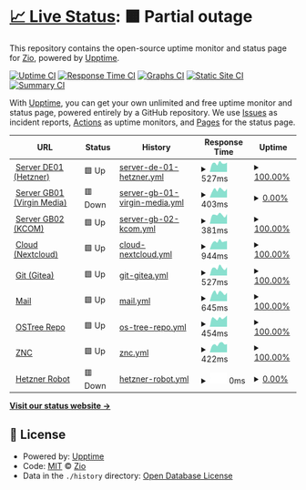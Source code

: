 # [📈 Live Status](https://uptime.zio.sh): <!--live status--> **🟧 Partial outage**

This repository contains the open-source uptime monitor and status page for [Zio](https://uptime.zio.sh), powered by [Upptime](https://github.com/upptime/upptime).

[![Uptime CI](https://github.com/ziodotsh/upptime/workflows/Uptime%20CI/badge.svg)](https://github.com/ziodotsh/upptime/actions?query=workflow%3A%22Uptime+CI%22)
[![Response Time CI](https://github.com/ziodotsh/upptime/workflows/Response%20Time%20CI/badge.svg)](https://github.com/ziodotsh/upptime/actions?query=workflow%3A%22Response+Time+CI%22)
[![Graphs CI](https://github.com/ziodotsh/upptime/workflows/Graphs%20CI/badge.svg)](https://github.com/ziodotsh/upptime/actions?query=workflow%3A%22Graphs+CI%22)
[![Static Site CI](https://github.com/ziodotsh/upptime/workflows/Static%20Site%20CI/badge.svg)](https://github.com/ziodotsh/upptime/actions?query=workflow%3A%22Static+Site+CI%22)
[![Summary CI](https://github.com/ziodotsh/upptime/workflows/Summary%20CI/badge.svg)](https://github.com/ziodotsh/upptime/actions?query=workflow%3A%22Summary+CI%22)

With [Upptime](https://upptime.js.org), you can get your own unlimited and free uptime monitor and status page, powered entirely by a GitHub repository. We use [Issues](https://github.com/ziodotsh/upptime/issues) as incident reports, [Actions](https://github.com/ziodotsh/upptime/actions) as uptime monitors, and [Pages](https://uptime.zio.sh) for the status page.

<!--start: status pages-->
<!-- This summary is generated by Upptime (https://github.com/upptime/upptime) -->
<!-- Do not edit this manually, your changes will be overwritten -->
<!-- prettier-ignore -->
| URL | Status | History | Response Time | Uptime |
| --- | ------ | ------- | ------------- | ------ |
| <img alt="" src="https://emojipedia-us.s3.amazonaws.com/source/skype/289/flag-germany_1f1e9-1f1ea.png" height="13"> [Server DE01 (Hetzner)](https://de01.zio.sh) | 🟩 Up | [server-de-01-hetzner.yml](https://github.com/ziodotsh/upptime/commits/HEAD/history/server-de-01-hetzner.yml) | <details><summary><img alt="Response time graph" src="./graphs/server-de-01-hetzner/response-time-week.png" height="20"> 527ms</summary><br><a href="https://uptime.zio.sh/history/server-de-01-hetzner"><img alt="Response time 594" src="https://img.shields.io/endpoint?url=https%3A%2F%2Fraw.githubusercontent.com%2Fziodotsh%2Fupptime%2FHEAD%2Fapi%2Fserver-de-01-hetzner%2Fresponse-time.json"></a><br><a href="https://uptime.zio.sh/history/server-de-01-hetzner"><img alt="24-hour response time 560" src="https://img.shields.io/endpoint?url=https%3A%2F%2Fraw.githubusercontent.com%2Fziodotsh%2Fupptime%2FHEAD%2Fapi%2Fserver-de-01-hetzner%2Fresponse-time-day.json"></a><br><a href="https://uptime.zio.sh/history/server-de-01-hetzner"><img alt="7-day response time 527" src="https://img.shields.io/endpoint?url=https%3A%2F%2Fraw.githubusercontent.com%2Fziodotsh%2Fupptime%2FHEAD%2Fapi%2Fserver-de-01-hetzner%2Fresponse-time-week.json"></a><br><a href="https://uptime.zio.sh/history/server-de-01-hetzner"><img alt="30-day response time 576" src="https://img.shields.io/endpoint?url=https%3A%2F%2Fraw.githubusercontent.com%2Fziodotsh%2Fupptime%2FHEAD%2Fapi%2Fserver-de-01-hetzner%2Fresponse-time-month.json"></a><br><a href="https://uptime.zio.sh/history/server-de-01-hetzner"><img alt="1-year response time 612" src="https://img.shields.io/endpoint?url=https%3A%2F%2Fraw.githubusercontent.com%2Fziodotsh%2Fupptime%2FHEAD%2Fapi%2Fserver-de-01-hetzner%2Fresponse-time-year.json"></a></details> | <details><summary><a href="https://uptime.zio.sh/history/server-de-01-hetzner">100.00%</a></summary><a href="https://uptime.zio.sh/history/server-de-01-hetzner"><img alt="All-time uptime 99.96%" src="https://img.shields.io/endpoint?url=https%3A%2F%2Fraw.githubusercontent.com%2Fziodotsh%2Fupptime%2FHEAD%2Fapi%2Fserver-de-01-hetzner%2Fuptime.json"></a><br><a href="https://uptime.zio.sh/history/server-de-01-hetzner"><img alt="24-hour uptime 100.00%" src="https://img.shields.io/endpoint?url=https%3A%2F%2Fraw.githubusercontent.com%2Fziodotsh%2Fupptime%2FHEAD%2Fapi%2Fserver-de-01-hetzner%2Fuptime-day.json"></a><br><a href="https://uptime.zio.sh/history/server-de-01-hetzner"><img alt="7-day uptime 100.00%" src="https://img.shields.io/endpoint?url=https%3A%2F%2Fraw.githubusercontent.com%2Fziodotsh%2Fupptime%2FHEAD%2Fapi%2Fserver-de-01-hetzner%2Fuptime-week.json"></a><br><a href="https://uptime.zio.sh/history/server-de-01-hetzner"><img alt="30-day uptime 100.00%" src="https://img.shields.io/endpoint?url=https%3A%2F%2Fraw.githubusercontent.com%2Fziodotsh%2Fupptime%2FHEAD%2Fapi%2Fserver-de-01-hetzner%2Fuptime-month.json"></a><br><a href="https://uptime.zio.sh/history/server-de-01-hetzner"><img alt="1-year uptime 99.95%" src="https://img.shields.io/endpoint?url=https%3A%2F%2Fraw.githubusercontent.com%2Fziodotsh%2Fupptime%2FHEAD%2Fapi%2Fserver-de-01-hetzner%2Fuptime-year.json"></a></details>
| <img alt="" src="https://emojipedia-us.s3.amazonaws.com/source/skype/289/flag-united-kingdom_1f1ec-1f1e7.png" height="13"> [Server GB01 (Virgin Media)](https://gb01.zio.sh) | 🟥 Down | [server-gb-01-virgin-media.yml](https://github.com/ziodotsh/upptime/commits/HEAD/history/server-gb-01-virgin-media.yml) | <details><summary><img alt="Response time graph" src="./graphs/server-gb-01-virgin-media/response-time-week.png" height="20"> 403ms</summary><br><a href="https://uptime.zio.sh/history/server-gb-01-virgin-media"><img alt="Response time 890" src="https://img.shields.io/endpoint?url=https%3A%2F%2Fraw.githubusercontent.com%2Fziodotsh%2Fupptime%2FHEAD%2Fapi%2Fserver-gb-01-virgin-media%2Fresponse-time.json"></a><br><a href="https://uptime.zio.sh/history/server-gb-01-virgin-media"><img alt="24-hour response time 452" src="https://img.shields.io/endpoint?url=https%3A%2F%2Fraw.githubusercontent.com%2Fziodotsh%2Fupptime%2FHEAD%2Fapi%2Fserver-gb-01-virgin-media%2Fresponse-time-day.json"></a><br><a href="https://uptime.zio.sh/history/server-gb-01-virgin-media"><img alt="7-day response time 403" src="https://img.shields.io/endpoint?url=https%3A%2F%2Fraw.githubusercontent.com%2Fziodotsh%2Fupptime%2FHEAD%2Fapi%2Fserver-gb-01-virgin-media%2Fresponse-time-week.json"></a><br><a href="https://uptime.zio.sh/history/server-gb-01-virgin-media"><img alt="30-day response time 825" src="https://img.shields.io/endpoint?url=https%3A%2F%2Fraw.githubusercontent.com%2Fziodotsh%2Fupptime%2FHEAD%2Fapi%2Fserver-gb-01-virgin-media%2Fresponse-time-month.json"></a><br><a href="https://uptime.zio.sh/history/server-gb-01-virgin-media"><img alt="1-year response time 881" src="https://img.shields.io/endpoint?url=https%3A%2F%2Fraw.githubusercontent.com%2Fziodotsh%2Fupptime%2FHEAD%2Fapi%2Fserver-gb-01-virgin-media%2Fresponse-time-year.json"></a></details> | <details><summary><a href="https://uptime.zio.sh/history/server-gb-01-virgin-media">0.00%</a></summary><a href="https://uptime.zio.sh/history/server-gb-01-virgin-media"><img alt="All-time uptime 35.27%" src="https://img.shields.io/endpoint?url=https%3A%2F%2Fraw.githubusercontent.com%2Fziodotsh%2Fupptime%2FHEAD%2Fapi%2Fserver-gb-01-virgin-media%2Fuptime.json"></a><br><a href="https://uptime.zio.sh/history/server-gb-01-virgin-media"><img alt="24-hour uptime 0.00%" src="https://img.shields.io/endpoint?url=https%3A%2F%2Fraw.githubusercontent.com%2Fziodotsh%2Fupptime%2FHEAD%2Fapi%2Fserver-gb-01-virgin-media%2Fuptime-day.json"></a><br><a href="https://uptime.zio.sh/history/server-gb-01-virgin-media"><img alt="7-day uptime 0.00%" src="https://img.shields.io/endpoint?url=https%3A%2F%2Fraw.githubusercontent.com%2Fziodotsh%2Fupptime%2FHEAD%2Fapi%2Fserver-gb-01-virgin-media%2Fuptime-week.json"></a><br><a href="https://uptime.zio.sh/history/server-gb-01-virgin-media"><img alt="30-day uptime 0.00%" src="https://img.shields.io/endpoint?url=https%3A%2F%2Fraw.githubusercontent.com%2Fziodotsh%2Fupptime%2FHEAD%2Fapi%2Fserver-gb-01-virgin-media%2Fuptime-month.json"></a><br><a href="https://uptime.zio.sh/history/server-gb-01-virgin-media"><img alt="1-year uptime 16.69%" src="https://img.shields.io/endpoint?url=https%3A%2F%2Fraw.githubusercontent.com%2Fziodotsh%2Fupptime%2FHEAD%2Fapi%2Fserver-gb-01-virgin-media%2Fuptime-year.json"></a></details>
| <img alt="" src="https://emojipedia-us.s3.amazonaws.com/source/skype/289/flag-united-kingdom_1f1ec-1f1e7.png" height="13"> [Server GB02 (KCOM)](https://gb02.zio.sh/health-check) | 🟩 Up | [server-gb-02-kcom.yml](https://github.com/ziodotsh/upptime/commits/HEAD/history/server-gb-02-kcom.yml) | <details><summary><img alt="Response time graph" src="./graphs/server-gb-02-kcom/response-time-week.png" height="20"> 381ms</summary><br><a href="https://uptime.zio.sh/history/server-gb-02-kcom"><img alt="Response time 421" src="https://img.shields.io/endpoint?url=https%3A%2F%2Fraw.githubusercontent.com%2Fziodotsh%2Fupptime%2FHEAD%2Fapi%2Fserver-gb-02-kcom%2Fresponse-time.json"></a><br><a href="https://uptime.zio.sh/history/server-gb-02-kcom"><img alt="24-hour response time 414" src="https://img.shields.io/endpoint?url=https%3A%2F%2Fraw.githubusercontent.com%2Fziodotsh%2Fupptime%2FHEAD%2Fapi%2Fserver-gb-02-kcom%2Fresponse-time-day.json"></a><br><a href="https://uptime.zio.sh/history/server-gb-02-kcom"><img alt="7-day response time 381" src="https://img.shields.io/endpoint?url=https%3A%2F%2Fraw.githubusercontent.com%2Fziodotsh%2Fupptime%2FHEAD%2Fapi%2Fserver-gb-02-kcom%2Fresponse-time-week.json"></a><br><a href="https://uptime.zio.sh/history/server-gb-02-kcom"><img alt="30-day response time 405" src="https://img.shields.io/endpoint?url=https%3A%2F%2Fraw.githubusercontent.com%2Fziodotsh%2Fupptime%2FHEAD%2Fapi%2Fserver-gb-02-kcom%2Fresponse-time-month.json"></a><br><a href="https://uptime.zio.sh/history/server-gb-02-kcom"><img alt="1-year response time 425" src="https://img.shields.io/endpoint?url=https%3A%2F%2Fraw.githubusercontent.com%2Fziodotsh%2Fupptime%2FHEAD%2Fapi%2Fserver-gb-02-kcom%2Fresponse-time-year.json"></a></details> | <details><summary><a href="https://uptime.zio.sh/history/server-gb-02-kcom">100.00%</a></summary><a href="https://uptime.zio.sh/history/server-gb-02-kcom"><img alt="All-time uptime 99.29%" src="https://img.shields.io/endpoint?url=https%3A%2F%2Fraw.githubusercontent.com%2Fziodotsh%2Fupptime%2FHEAD%2Fapi%2Fserver-gb-02-kcom%2Fuptime.json"></a><br><a href="https://uptime.zio.sh/history/server-gb-02-kcom"><img alt="24-hour uptime 100.00%" src="https://img.shields.io/endpoint?url=https%3A%2F%2Fraw.githubusercontent.com%2Fziodotsh%2Fupptime%2FHEAD%2Fapi%2Fserver-gb-02-kcom%2Fuptime-day.json"></a><br><a href="https://uptime.zio.sh/history/server-gb-02-kcom"><img alt="7-day uptime 100.00%" src="https://img.shields.io/endpoint?url=https%3A%2F%2Fraw.githubusercontent.com%2Fziodotsh%2Fupptime%2FHEAD%2Fapi%2Fserver-gb-02-kcom%2Fuptime-week.json"></a><br><a href="https://uptime.zio.sh/history/server-gb-02-kcom"><img alt="30-day uptime 99.79%" src="https://img.shields.io/endpoint?url=https%3A%2F%2Fraw.githubusercontent.com%2Fziodotsh%2Fupptime%2FHEAD%2Fapi%2Fserver-gb-02-kcom%2Fuptime-month.json"></a><br><a href="https://uptime.zio.sh/history/server-gb-02-kcom"><img alt="1-year uptime 99.68%" src="https://img.shields.io/endpoint?url=https%3A%2F%2Fraw.githubusercontent.com%2Fziodotsh%2Fupptime%2FHEAD%2Fapi%2Fserver-gb-02-kcom%2Fuptime-year.json"></a></details>
| <img alt="" src="https://icons.duckduckgo.com/ip3/cloud.zio.sh.ico" height="13"> [Cloud (Nextcloud)](https://cloud.zio.sh) | 🟩 Up | [cloud-nextcloud.yml](https://github.com/ziodotsh/upptime/commits/HEAD/history/cloud-nextcloud.yml) | <details><summary><img alt="Response time graph" src="./graphs/cloud-nextcloud/response-time-week.png" height="20"> 944ms</summary><br><a href="https://uptime.zio.sh/history/cloud-nextcloud"><img alt="Response time 956" src="https://img.shields.io/endpoint?url=https%3A%2F%2Fraw.githubusercontent.com%2Fziodotsh%2Fupptime%2FHEAD%2Fapi%2Fcloud-nextcloud%2Fresponse-time.json"></a><br><a href="https://uptime.zio.sh/history/cloud-nextcloud"><img alt="24-hour response time 1007" src="https://img.shields.io/endpoint?url=https%3A%2F%2Fraw.githubusercontent.com%2Fziodotsh%2Fupptime%2FHEAD%2Fapi%2Fcloud-nextcloud%2Fresponse-time-day.json"></a><br><a href="https://uptime.zio.sh/history/cloud-nextcloud"><img alt="7-day response time 944" src="https://img.shields.io/endpoint?url=https%3A%2F%2Fraw.githubusercontent.com%2Fziodotsh%2Fupptime%2FHEAD%2Fapi%2Fcloud-nextcloud%2Fresponse-time-week.json"></a><br><a href="https://uptime.zio.sh/history/cloud-nextcloud"><img alt="30-day response time 994" src="https://img.shields.io/endpoint?url=https%3A%2F%2Fraw.githubusercontent.com%2Fziodotsh%2Fupptime%2FHEAD%2Fapi%2Fcloud-nextcloud%2Fresponse-time-month.json"></a><br><a href="https://uptime.zio.sh/history/cloud-nextcloud"><img alt="1-year response time 966" src="https://img.shields.io/endpoint?url=https%3A%2F%2Fraw.githubusercontent.com%2Fziodotsh%2Fupptime%2FHEAD%2Fapi%2Fcloud-nextcloud%2Fresponse-time-year.json"></a></details> | <details><summary><a href="https://uptime.zio.sh/history/cloud-nextcloud">100.00%</a></summary><a href="https://uptime.zio.sh/history/cloud-nextcloud"><img alt="All-time uptime 99.95%" src="https://img.shields.io/endpoint?url=https%3A%2F%2Fraw.githubusercontent.com%2Fziodotsh%2Fupptime%2FHEAD%2Fapi%2Fcloud-nextcloud%2Fuptime.json"></a><br><a href="https://uptime.zio.sh/history/cloud-nextcloud"><img alt="24-hour uptime 100.00%" src="https://img.shields.io/endpoint?url=https%3A%2F%2Fraw.githubusercontent.com%2Fziodotsh%2Fupptime%2FHEAD%2Fapi%2Fcloud-nextcloud%2Fuptime-day.json"></a><br><a href="https://uptime.zio.sh/history/cloud-nextcloud"><img alt="7-day uptime 100.00%" src="https://img.shields.io/endpoint?url=https%3A%2F%2Fraw.githubusercontent.com%2Fziodotsh%2Fupptime%2FHEAD%2Fapi%2Fcloud-nextcloud%2Fuptime-week.json"></a><br><a href="https://uptime.zio.sh/history/cloud-nextcloud"><img alt="30-day uptime 100.00%" src="https://img.shields.io/endpoint?url=https%3A%2F%2Fraw.githubusercontent.com%2Fziodotsh%2Fupptime%2FHEAD%2Fapi%2Fcloud-nextcloud%2Fuptime-month.json"></a><br><a href="https://uptime.zio.sh/history/cloud-nextcloud"><img alt="1-year uptime 99.94%" src="https://img.shields.io/endpoint?url=https%3A%2F%2Fraw.githubusercontent.com%2Fziodotsh%2Fupptime%2FHEAD%2Fapi%2Fcloud-nextcloud%2Fuptime-year.json"></a></details>
| <img alt="" src="https://git.zio.sh/assets/img/logo.svg" height="13"> [Git (Gitea)](https://git.zio.sh) | 🟩 Up | [git-gitea.yml](https://github.com/ziodotsh/upptime/commits/HEAD/history/git-gitea.yml) | <details><summary><img alt="Response time graph" src="./graphs/git-gitea/response-time-week.png" height="20"> 527ms</summary><br><a href="https://uptime.zio.sh/history/git-gitea"><img alt="Response time 516" src="https://img.shields.io/endpoint?url=https%3A%2F%2Fraw.githubusercontent.com%2Fziodotsh%2Fupptime%2FHEAD%2Fapi%2Fgit-gitea%2Fresponse-time.json"></a><br><a href="https://uptime.zio.sh/history/git-gitea"><img alt="24-hour response time 566" src="https://img.shields.io/endpoint?url=https%3A%2F%2Fraw.githubusercontent.com%2Fziodotsh%2Fupptime%2FHEAD%2Fapi%2Fgit-gitea%2Fresponse-time-day.json"></a><br><a href="https://uptime.zio.sh/history/git-gitea"><img alt="7-day response time 527" src="https://img.shields.io/endpoint?url=https%3A%2F%2Fraw.githubusercontent.com%2Fziodotsh%2Fupptime%2FHEAD%2Fapi%2Fgit-gitea%2Fresponse-time-week.json"></a><br><a href="https://uptime.zio.sh/history/git-gitea"><img alt="30-day response time 557" src="https://img.shields.io/endpoint?url=https%3A%2F%2Fraw.githubusercontent.com%2Fziodotsh%2Fupptime%2FHEAD%2Fapi%2Fgit-gitea%2Fresponse-time-month.json"></a><br><a href="https://uptime.zio.sh/history/git-gitea"><img alt="1-year response time 524" src="https://img.shields.io/endpoint?url=https%3A%2F%2Fraw.githubusercontent.com%2Fziodotsh%2Fupptime%2FHEAD%2Fapi%2Fgit-gitea%2Fresponse-time-year.json"></a></details> | <details><summary><a href="https://uptime.zio.sh/history/git-gitea">100.00%</a></summary><a href="https://uptime.zio.sh/history/git-gitea"><img alt="All-time uptime 99.96%" src="https://img.shields.io/endpoint?url=https%3A%2F%2Fraw.githubusercontent.com%2Fziodotsh%2Fupptime%2FHEAD%2Fapi%2Fgit-gitea%2Fuptime.json"></a><br><a href="https://uptime.zio.sh/history/git-gitea"><img alt="24-hour uptime 100.00%" src="https://img.shields.io/endpoint?url=https%3A%2F%2Fraw.githubusercontent.com%2Fziodotsh%2Fupptime%2FHEAD%2Fapi%2Fgit-gitea%2Fuptime-day.json"></a><br><a href="https://uptime.zio.sh/history/git-gitea"><img alt="7-day uptime 100.00%" src="https://img.shields.io/endpoint?url=https%3A%2F%2Fraw.githubusercontent.com%2Fziodotsh%2Fupptime%2FHEAD%2Fapi%2Fgit-gitea%2Fuptime-week.json"></a><br><a href="https://uptime.zio.sh/history/git-gitea"><img alt="30-day uptime 100.00%" src="https://img.shields.io/endpoint?url=https%3A%2F%2Fraw.githubusercontent.com%2Fziodotsh%2Fupptime%2FHEAD%2Fapi%2Fgit-gitea%2Fuptime-month.json"></a><br><a href="https://uptime.zio.sh/history/git-gitea"><img alt="1-year uptime 99.95%" src="https://img.shields.io/endpoint?url=https%3A%2F%2Fraw.githubusercontent.com%2Fziodotsh%2Fupptime%2FHEAD%2Fapi%2Fgit-gitea%2Fuptime-year.json"></a></details>
| <img alt="" src="https://emojipedia-us.s3.amazonaws.com/source/joypixels/291/e-mail_1f4e7.png" height="13"> [Mail](https://mail.zio.sh) | 🟩 Up | [mail.yml](https://github.com/ziodotsh/upptime/commits/HEAD/history/mail.yml) | <details><summary><img alt="Response time graph" src="./graphs/mail/response-time-week.png" height="20"> 645ms</summary><br><a href="https://uptime.zio.sh/history/mail"><img alt="Response time 638" src="https://img.shields.io/endpoint?url=https%3A%2F%2Fraw.githubusercontent.com%2Fziodotsh%2Fupptime%2FHEAD%2Fapi%2Fmail%2Fresponse-time.json"></a><br><a href="https://uptime.zio.sh/history/mail"><img alt="24-hour response time 645" src="https://img.shields.io/endpoint?url=https%3A%2F%2Fraw.githubusercontent.com%2Fziodotsh%2Fupptime%2FHEAD%2Fapi%2Fmail%2Fresponse-time-day.json"></a><br><a href="https://uptime.zio.sh/history/mail"><img alt="7-day response time 645" src="https://img.shields.io/endpoint?url=https%3A%2F%2Fraw.githubusercontent.com%2Fziodotsh%2Fupptime%2FHEAD%2Fapi%2Fmail%2Fresponse-time-week.json"></a><br><a href="https://uptime.zio.sh/history/mail"><img alt="30-day response time 679" src="https://img.shields.io/endpoint?url=https%3A%2F%2Fraw.githubusercontent.com%2Fziodotsh%2Fupptime%2FHEAD%2Fapi%2Fmail%2Fresponse-time-month.json"></a><br><a href="https://uptime.zio.sh/history/mail"><img alt="1-year response time 649" src="https://img.shields.io/endpoint?url=https%3A%2F%2Fraw.githubusercontent.com%2Fziodotsh%2Fupptime%2FHEAD%2Fapi%2Fmail%2Fresponse-time-year.json"></a></details> | <details><summary><a href="https://uptime.zio.sh/history/mail">100.00%</a></summary><a href="https://uptime.zio.sh/history/mail"><img alt="All-time uptime 99.96%" src="https://img.shields.io/endpoint?url=https%3A%2F%2Fraw.githubusercontent.com%2Fziodotsh%2Fupptime%2FHEAD%2Fapi%2Fmail%2Fuptime.json"></a><br><a href="https://uptime.zio.sh/history/mail"><img alt="24-hour uptime 100.00%" src="https://img.shields.io/endpoint?url=https%3A%2F%2Fraw.githubusercontent.com%2Fziodotsh%2Fupptime%2FHEAD%2Fapi%2Fmail%2Fuptime-day.json"></a><br><a href="https://uptime.zio.sh/history/mail"><img alt="7-day uptime 100.00%" src="https://img.shields.io/endpoint?url=https%3A%2F%2Fraw.githubusercontent.com%2Fziodotsh%2Fupptime%2FHEAD%2Fapi%2Fmail%2Fuptime-week.json"></a><br><a href="https://uptime.zio.sh/history/mail"><img alt="30-day uptime 100.00%" src="https://img.shields.io/endpoint?url=https%3A%2F%2Fraw.githubusercontent.com%2Fziodotsh%2Fupptime%2FHEAD%2Fapi%2Fmail%2Fuptime-month.json"></a><br><a href="https://uptime.zio.sh/history/mail"><img alt="1-year uptime 99.95%" src="https://img.shields.io/endpoint?url=https%3A%2F%2Fraw.githubusercontent.com%2Fziodotsh%2Fupptime%2FHEAD%2Fapi%2Fmail%2Fuptime-year.json"></a></details>
| <img alt="" src="https://icons.duckduckgo.com/ip3/ostree.zio.sh.ico" height="13"> [OSTree Repo](https://ostree.zio.sh) | 🟩 Up | [os-tree-repo.yml](https://github.com/ziodotsh/upptime/commits/HEAD/history/os-tree-repo.yml) | <details><summary><img alt="Response time graph" src="./graphs/os-tree-repo/response-time-week.png" height="20"> 454ms</summary><br><a href="https://uptime.zio.sh/history/os-tree-repo"><img alt="Response time 391" src="https://img.shields.io/endpoint?url=https%3A%2F%2Fraw.githubusercontent.com%2Fziodotsh%2Fupptime%2FHEAD%2Fapi%2Fos-tree-repo%2Fresponse-time.json"></a><br><a href="https://uptime.zio.sh/history/os-tree-repo"><img alt="24-hour response time 579" src="https://img.shields.io/endpoint?url=https%3A%2F%2Fraw.githubusercontent.com%2Fziodotsh%2Fupptime%2FHEAD%2Fapi%2Fos-tree-repo%2Fresponse-time-day.json"></a><br><a href="https://uptime.zio.sh/history/os-tree-repo"><img alt="7-day response time 454" src="https://img.shields.io/endpoint?url=https%3A%2F%2Fraw.githubusercontent.com%2Fziodotsh%2Fupptime%2FHEAD%2Fapi%2Fos-tree-repo%2Fresponse-time-week.json"></a><br><a href="https://uptime.zio.sh/history/os-tree-repo"><img alt="30-day response time 418" src="https://img.shields.io/endpoint?url=https%3A%2F%2Fraw.githubusercontent.com%2Fziodotsh%2Fupptime%2FHEAD%2Fapi%2Fos-tree-repo%2Fresponse-time-month.json"></a><br><a href="https://uptime.zio.sh/history/os-tree-repo"><img alt="1-year response time 401" src="https://img.shields.io/endpoint?url=https%3A%2F%2Fraw.githubusercontent.com%2Fziodotsh%2Fupptime%2FHEAD%2Fapi%2Fos-tree-repo%2Fresponse-time-year.json"></a></details> | <details><summary><a href="https://uptime.zio.sh/history/os-tree-repo">100.00%</a></summary><a href="https://uptime.zio.sh/history/os-tree-repo"><img alt="All-time uptime 99.97%" src="https://img.shields.io/endpoint?url=https%3A%2F%2Fraw.githubusercontent.com%2Fziodotsh%2Fupptime%2FHEAD%2Fapi%2Fos-tree-repo%2Fuptime.json"></a><br><a href="https://uptime.zio.sh/history/os-tree-repo"><img alt="24-hour uptime 100.00%" src="https://img.shields.io/endpoint?url=https%3A%2F%2Fraw.githubusercontent.com%2Fziodotsh%2Fupptime%2FHEAD%2Fapi%2Fos-tree-repo%2Fuptime-day.json"></a><br><a href="https://uptime.zio.sh/history/os-tree-repo"><img alt="7-day uptime 100.00%" src="https://img.shields.io/endpoint?url=https%3A%2F%2Fraw.githubusercontent.com%2Fziodotsh%2Fupptime%2FHEAD%2Fapi%2Fos-tree-repo%2Fuptime-week.json"></a><br><a href="https://uptime.zio.sh/history/os-tree-repo"><img alt="30-day uptime 100.00%" src="https://img.shields.io/endpoint?url=https%3A%2F%2Fraw.githubusercontent.com%2Fziodotsh%2Fupptime%2FHEAD%2Fapi%2Fos-tree-repo%2Fuptime-month.json"></a><br><a href="https://uptime.zio.sh/history/os-tree-repo"><img alt="1-year uptime 99.96%" src="https://img.shields.io/endpoint?url=https%3A%2F%2Fraw.githubusercontent.com%2Fziodotsh%2Fupptime%2FHEAD%2Fapi%2Fos-tree-repo%2Fuptime-year.json"></a></details>
| <img alt="" src="https://icons.duckduckgo.com/ip3/znc.zio.sh.ico" height="13"> [ZNC](https://znc.zio.sh) | 🟩 Up | [znc.yml](https://github.com/ziodotsh/upptime/commits/HEAD/history/znc.yml) | <details><summary><img alt="Response time graph" src="./graphs/znc/response-time-week.png" height="20"> 422ms</summary><br><a href="https://uptime.zio.sh/history/znc"><img alt="Response time 393" src="https://img.shields.io/endpoint?url=https%3A%2F%2Fraw.githubusercontent.com%2Fziodotsh%2Fupptime%2FHEAD%2Fapi%2Fznc%2Fresponse-time.json"></a><br><a href="https://uptime.zio.sh/history/znc"><img alt="24-hour response time 424" src="https://img.shields.io/endpoint?url=https%3A%2F%2Fraw.githubusercontent.com%2Fziodotsh%2Fupptime%2FHEAD%2Fapi%2Fznc%2Fresponse-time-day.json"></a><br><a href="https://uptime.zio.sh/history/znc"><img alt="7-day response time 422" src="https://img.shields.io/endpoint?url=https%3A%2F%2Fraw.githubusercontent.com%2Fziodotsh%2Fupptime%2FHEAD%2Fapi%2Fznc%2Fresponse-time-week.json"></a><br><a href="https://uptime.zio.sh/history/znc"><img alt="30-day response time 438" src="https://img.shields.io/endpoint?url=https%3A%2F%2Fraw.githubusercontent.com%2Fziodotsh%2Fupptime%2FHEAD%2Fapi%2Fznc%2Fresponse-time-month.json"></a><br><a href="https://uptime.zio.sh/history/znc"><img alt="1-year response time 400" src="https://img.shields.io/endpoint?url=https%3A%2F%2Fraw.githubusercontent.com%2Fziodotsh%2Fupptime%2FHEAD%2Fapi%2Fznc%2Fresponse-time-year.json"></a></details> | <details><summary><a href="https://uptime.zio.sh/history/znc">100.00%</a></summary><a href="https://uptime.zio.sh/history/znc"><img alt="All-time uptime 99.96%" src="https://img.shields.io/endpoint?url=https%3A%2F%2Fraw.githubusercontent.com%2Fziodotsh%2Fupptime%2FHEAD%2Fapi%2Fznc%2Fuptime.json"></a><br><a href="https://uptime.zio.sh/history/znc"><img alt="24-hour uptime 100.00%" src="https://img.shields.io/endpoint?url=https%3A%2F%2Fraw.githubusercontent.com%2Fziodotsh%2Fupptime%2FHEAD%2Fapi%2Fznc%2Fuptime-day.json"></a><br><a href="https://uptime.zio.sh/history/znc"><img alt="7-day uptime 100.00%" src="https://img.shields.io/endpoint?url=https%3A%2F%2Fraw.githubusercontent.com%2Fziodotsh%2Fupptime%2FHEAD%2Fapi%2Fznc%2Fuptime-week.json"></a><br><a href="https://uptime.zio.sh/history/znc"><img alt="30-day uptime 100.00%" src="https://img.shields.io/endpoint?url=https%3A%2F%2Fraw.githubusercontent.com%2Fziodotsh%2Fupptime%2FHEAD%2Fapi%2Fznc%2Fuptime-month.json"></a><br><a href="https://uptime.zio.sh/history/znc"><img alt="1-year uptime 99.96%" src="https://img.shields.io/endpoint?url=https%3A%2F%2Fraw.githubusercontent.com%2Fziodotsh%2Fupptime%2FHEAD%2Fapi%2Fznc%2Fuptime-year.json"></a></details>
| <img alt="" src="https://icons.duckduckgo.com/ip3/robot.your-server.de.ico" height="13"> [Hetzner Robot](https://robot.your-server.de) | 🟥 Down | [hetzner-robot.yml](https://github.com/ziodotsh/upptime/commits/HEAD/history/hetzner-robot.yml) | <details><summary><img alt="Response time graph" src="./graphs/hetzner-robot/response-time-week.png" height="20"> 0ms</summary><br><a href="https://uptime.zio.sh/history/hetzner-robot"><img alt="Response time 1845" src="https://img.shields.io/endpoint?url=https%3A%2F%2Fraw.githubusercontent.com%2Fziodotsh%2Fupptime%2FHEAD%2Fapi%2Fhetzner-robot%2Fresponse-time.json"></a><br><a href="https://uptime.zio.sh/history/hetzner-robot"><img alt="24-hour response time 0" src="https://img.shields.io/endpoint?url=https%3A%2F%2Fraw.githubusercontent.com%2Fziodotsh%2Fupptime%2FHEAD%2Fapi%2Fhetzner-robot%2Fresponse-time-day.json"></a><br><a href="https://uptime.zio.sh/history/hetzner-robot"><img alt="7-day response time 0" src="https://img.shields.io/endpoint?url=https%3A%2F%2Fraw.githubusercontent.com%2Fziodotsh%2Fupptime%2FHEAD%2Fapi%2Fhetzner-robot%2Fresponse-time-week.json"></a><br><a href="https://uptime.zio.sh/history/hetzner-robot"><img alt="30-day response time 0" src="https://img.shields.io/endpoint?url=https%3A%2F%2Fraw.githubusercontent.com%2Fziodotsh%2Fupptime%2FHEAD%2Fapi%2Fhetzner-robot%2Fresponse-time-month.json"></a><br><a href="https://uptime.zio.sh/history/hetzner-robot"><img alt="1-year response time 2023" src="https://img.shields.io/endpoint?url=https%3A%2F%2Fraw.githubusercontent.com%2Fziodotsh%2Fupptime%2FHEAD%2Fapi%2Fhetzner-robot%2Fresponse-time-year.json"></a></details> | <details><summary><a href="https://uptime.zio.sh/history/hetzner-robot">0.00%</a></summary><a href="https://uptime.zio.sh/history/hetzner-robot"><img alt="All-time uptime 86.14%" src="https://img.shields.io/endpoint?url=https%3A%2F%2Fraw.githubusercontent.com%2Fziodotsh%2Fupptime%2FHEAD%2Fapi%2Fhetzner-robot%2Fuptime.json"></a><br><a href="https://uptime.zio.sh/history/hetzner-robot"><img alt="24-hour uptime 0.00%" src="https://img.shields.io/endpoint?url=https%3A%2F%2Fraw.githubusercontent.com%2Fziodotsh%2Fupptime%2FHEAD%2Fapi%2Fhetzner-robot%2Fuptime-day.json"></a><br><a href="https://uptime.zio.sh/history/hetzner-robot"><img alt="7-day uptime 0.00%" src="https://img.shields.io/endpoint?url=https%3A%2F%2Fraw.githubusercontent.com%2Fziodotsh%2Fupptime%2FHEAD%2Fapi%2Fhetzner-robot%2Fuptime-week.json"></a><br><a href="https://uptime.zio.sh/history/hetzner-robot"><img alt="30-day uptime 0.00%" src="https://img.shields.io/endpoint?url=https%3A%2F%2Fraw.githubusercontent.com%2Fziodotsh%2Fupptime%2FHEAD%2Fapi%2Fhetzner-robot%2Fuptime-month.json"></a><br><a href="https://uptime.zio.sh/history/hetzner-robot"><img alt="1-year uptime 82.20%" src="https://img.shields.io/endpoint?url=https%3A%2F%2Fraw.githubusercontent.com%2Fziodotsh%2Fupptime%2FHEAD%2Fapi%2Fhetzner-robot%2Fuptime-year.json"></a></details>

<!--end: status pages-->

[**Visit our status website →**](https://uptime.zio.sh)

## 📄 License

- Powered by: [Upptime](https://github.com/upptime/upptime)
- Code: [MIT](./LICENSE) © [Zio](https://uptime.zio.sh)
- Data in the `./history` directory: [Open Database License](https://opendatacommons.org/licenses/odbl/1-0/)
